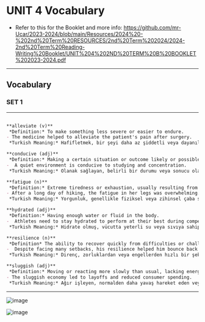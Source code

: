 

# UNIT 4 Vocabulary

- Refer to this for the Booklet and more info:
 https://github.com/mr-Ucar/2023-2024/blob/main/Resources/2024%20-%202nd%20Term%20RESOURCES/2nd%20Term%202024/2024-2nd%20Term%20Reading-Writing%20Booklet/UNIT%204%202ND%20TERM%20B%20BOOKLET%202023-2024.pdf

--- 


## Vocabulary 
### SET 1
--- 
```markdown

**alleviate (v)**  
 *Definition:* To make something less severe or easier to endure.  
- The medicine helped to alleviate the patient's pain after surgery.  
 *Turkish Meaning:* Hafifletmek, bir şeyi daha az şiddetli veya dayanılabilir hale getirmek.

**conducive (adj)**  
 *Definition:* Making a certain situation or outcome likely or possible.  
-  A quiet environment is conducive to studying and concentration.  
 *Turkish Meaning:* Olanak sağlayan, belirli bir durumu veya sonucu olası veya mümkün kılan.

**fatigue (n)**  
 *Definition:* Extreme tiredness or exhaustion, usually resulting from physical or mental exertion.  
- After a long day of hiking, the fatigue in her legs was overwhelming.  
 *Turkish Meaning:* Yorgunluk, genellikle fiziksel veya zihinsel çaba sonucu ortaya çıkan aşırı yorgunluk veya bitkinlik.

**hydrated (adj)**  
 *Definition:* Having enough water or fluid in the body.  
-  Athletes need to stay hydrated to perform at their best during competitions.  
 *Turkish Meaning:* Hidrate olmuş, vücutta yeterli su veya sıvıya sahip olma durumu.

**resilience (n)**  
 *Definition* The ability to recover quickly from difficulties or challenges.  
-  Despite facing many setbacks, his resilience helped him bounce back stronger than ever.  
 *Turkish Meaning:* Direnç, zorluklardan veya engellerden hızlı bir şekilde toparlanma yeteneği.

**sluggish (adj)**  
 *Definition:* Moving or reacting more slowly than usual, lacking energy or alertness.  
- The sluggish economy led to layoffs and reduced consumer spending.  
 *Turkish Meaning:* Ağır işleyen, normalden daha yavaş hareket eden veya tepki veren, enerji veya uyanıklık eksikliği gösteren.
```
--- 

![image](https://github.com/mr-Ucar/2023-2024/assets/116120748/55a4d96d-d523-4e62-9804-bad509906681)

![image](https://github.com/mr-Ucar/2023-2024/assets/116120748/70e1e55c-a8d8-4a7d-a2d7-9491991362be)

